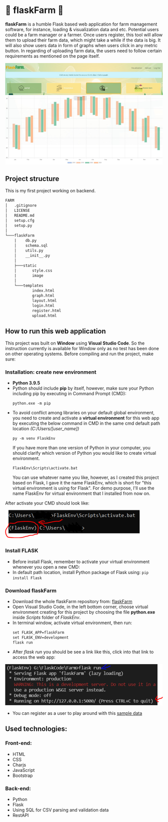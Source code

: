# :herb: flaskFarm :herb: 
**flaskFarm** is a humble Flask based web application for farm management software, for instance, loading & visualization data and etc. Potential users could be a farm manager or a farmer. Once users register, this tool will allow them to upload their farm data, which might take a while if the data is big. It will also show users data in form of graphs when users click in any metric button. In regarding of uploading farm data, the users need to follow certain requirements as mentioned on the page itself. 

![image](https://github.com/binhnhu1409/flaskFarm/blob/main/flaskFarm/static/readme_image/sample.JPG)
![image](https://github.com/binhnhu1409/flaskFarm/blob/main/flaskFarm/static/readme_image/sample2.JPG)

## Project structure
This is my first project working on backend.
```
FARM
│   .gitignore
│   LICENSE
│   README.md
│   setup.cfg
│   setup.py
│
└───flaskFarm
    |    db.py
    │    schema.sql
    │    utils.py
    │    __init__.py
    │
    ├───static
    │       style.css
    |       image
    │
    └───templates
            index.html
            graph.html
            layout.html
            login.html
            register.html
            upload.html
```

## How to run this web application
This project was built on **Window** using **Visual Studio Code**. So the instruction currently is available for Window only as no test has been done on other operating systems. Before compiling and run the project, make sure:

### Installation: create new environment
- **Python 3.9.5**
- Python should include **pip** by itself, however, make sure your Python including pip by executing in Command Prompt (CMD):
	```
	python.exe -m pip
	```
- To avoid conflict among libraries on your default global environment, you need to create and activate a **virtual environment** for this web app by executing the below command in CMD in the same cmd default path location *(C:/Users/[user_name])*
	```
	py -m venv FlaskEnv
	```
    If you have more than one version of Python in your computer, you should clarify which version of Python you would like to create virtual environment.
	```
	FlaskEnv\Scripts\activate.bat
	```
    You can use whatever name you like, however, as I created this project based on Flask, I gave it the name FlaskEnv, which is short for "this virtual environment is using for Flask". For demo purpose, I'll use the name FlaskEnv for virtual environment that I installed from now on.

After activate your CMD should look like:

![image](https://github.com/binhnhu1409/flaskFarm/blob/main/flaskFarm/static/readme_image/activate_venv.png)

### Install FLASK
- Before install Flask, remember to activate your virtual environment whenever you open a new CMD:
- In default path location, install Python package of Flask using:
		```
		pip install Flask
		```
### Download flaskFarm
- Download the whole flaskFarm repository from: [flaskFarm](https://github.com/binhnhu1409/flaskFarm)
- Open Visual Studio Code, in the left bottom corner, choose virtual environment creating for this project by choosing the file **python.exe** inside *Scripts* folder of *FlaskEnv*.
- In terminal window, activate virtual environment, then run:
    ```
    set FLASK_APP=flaskFarm
    set FLASK_ENV=development
    flask run
    ```
- After *flask run* you should be see a link like this, click into that link to access the web app:

![image](https://github.com/binhnhu1409/flaskFarm/blob/main/flaskFarm/static/readme_image/flask%20run.png)

- You can register as a user to play around with this [sample data](https://github.com/binhnhu1409/flaskFarm/blob/main/flaskFarm/static/sample%20data%20ossi_farm.csv)

## Used technologies:
### Front-end:
- HTML
- CSS
- Charjs
- JavaScript
- Bootstrap

### Back-end:
- Python
- Flask
- Using SQL for CSV parsing and validation data
- RestAPI 















 
